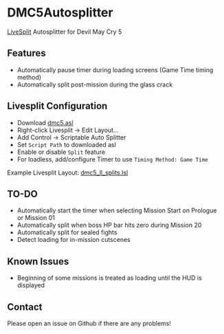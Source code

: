 # DMC5Autosplitter

[LiveSplit](http://livesplit.github.io/) Autosplitter for Devil May Cry 5

## Features

- Automatically pause timer during loading screens (Game Time timing method)
- Automatically split post-mission during the glass crack

## Livesplit Configuration

- Download [dmc5.asl](dmc5.asl)
- Right-click Livesplit -> Edit Layout...
- Add Control -> Scriptable Auto Splitter
- Set `Script Path` to downloaded asl
- Enable or disable `Split` feature
- For loadless, add/configure Timer to use `Timing Method: Game Time`

Example Livesplit Layout: [dmc5_ll_splits.lsl](dmc5_ll_splits.lsl)

## TO-DO
- Automatically start the timer when selecting Mission Start on Prologue or Mission 01
- Automatically split when boss HP bar hits zero during Mission 20
- Automatically split for sealed fights
- Detect loading for in-mission cutscenes

## Known Issues
- Beginning of some missions is treated as loading until the HUD is displayed

## Contact

Please open an issue on Github if there are any problems!